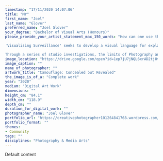 ```yaml
---
timestamp: "17/11/2020 14:07:06"
title: "Mr"
first_name: "Joel"
last_name: "Glover"
preferred_name: "Joel Glover"
your_degree: "Bachelor of Visual Arts (Honours)"
please_provide_your_artist_statement_max_150_words: "How can one use the medium of photography and visual language to encourage an audience to see how surveillance is impacting their lives in overt and covert ways?

'Visualising Surveillance' seeks to develop a visual language for explaining the largely unseen and invisible networks of power that define contemporary Surveillance Capitalism.  

Through a series of studio investigations, the limits of Photography and visualisation are explored.  The resulting body of work critically engages with the physical manifestations of the architectural, technological and digital infrastructures that underpin contemporary surveillance; the effect these structures have on identity and community; and the fragile, prison-like nature of the surveillance apparatus that has come to dominate contemporary surveillance.  It utilises abstraction as the primary method to engage audiences to further understand the impact of surveillance on contemporary society."
image_location: "https://drive.google.com/open?id=1ep7jU7jNQL6xrAD2tjOv6P9zW0luKlcH"
image_caption: ""
name_of_photographer: ""
artwork_title: "Camouflage: Concealed but Revealed"
the_image_is_of_a: "Complete work"
year: "2020"
medium: "Digital Art Work"
dimensions: ""
height_cm: "84.1"
width_cm: "118.9"
depth_cm: ""
duration_for_digital_work: ""
photographer_name: "Joel Glover"
portfolio_url: "https://creativephotographer101264841768.wordpress.com/"
portfolio_format: ""
themes:
- Community
tags: ""
disciplines: "Photography & Media Arts"
---
```


Default content